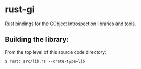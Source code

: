 rust-gi
=======

Rust bindings for the GObject Introspection libraries and tools.

## Building the library:

From the top level of this source code directory:

    $ rustc src/lib.rs --crate-type=lib
